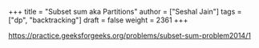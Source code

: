 +++
title = "Subset sum aka Partitions"
author = ["Seshal Jain"]
tags = ["dp", "backtracking"]
draft = false
weight = 2361
+++

<https://practice.geeksforgeeks.org/problems/subset-sum-problem2014/1>
